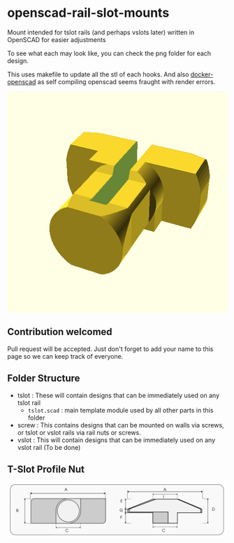 # openscad-rail-slot-mounts
Mount intended for tslot rails (and perhaps vslots later) written in OpenSCAD for easier adjustments

To see what each may look like, you can check the png folder for each design.

This uses makefile to update all the stl of each hooks. And also [docker-openscad](https://github.com/openscad/docker-openscad) as self compiling openscad seems fraught with render errors.

![](tslot/png/tslot.stl.png)

## Contribution welcomed

Pull request will be accepted. Just don't forget to add your name to this page so we can keep track of everyone.

## Folder Structure

* tslot : These will contain designs that can be immediately used on any tslot rail
    - `tslot.scad` : main template module used by all other parts in this folder
* screw : This contains designs that can be mounted on walls via screws, or tslot or vslot rails via rail nuts or screws.
* vslot : This will contain designs that can be immediately used on any vslot rail (To be done)

## T-Slot Profile Nut

![](tslot_lock_nut_dia.svg)

